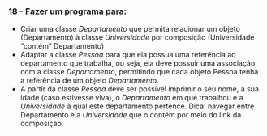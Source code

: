 ### 18 - Fazer um programa para:
* Criar uma classe *Departamento* que permita relacionar um objeto (Departamento) à classe *Universidade* por composição (Universidade “contém” Departamento)
* Adaptar a classe *Pessoa* para que ela possua uma referência ao departamento que trabalha, ou seja, ela deve possuir uma associação com a classe *Departamento*, permitindo que cada objeto Pessoa tenha a referência de um objeto *Departamento*.
* A partir da classe *Pessoa* deve ser possível imprimir o seu nome, a sua idade (caso estivesse viva), o *Departamento* em que trabalhou e a *Universidade* à qual este departamento pertence. Dica: navegar entre Departamento e a *Universidade* que o contém por meio do link da composição.